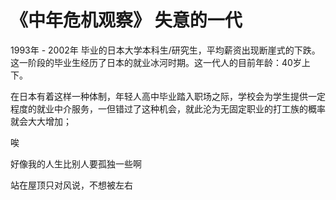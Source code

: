 # 《中年危机观察》 失意的一代

1993年 - 2002年 毕业的日本大学本科生/研究生，平均薪资出现断崖式的下跌。这一阶段的毕业生经历了日本的就业冰河时期。这一代人的目前年龄：40岁上下。

在日本有着这样一种体制，年轻人高中毕业踏入职场之际，学校会为学生提供一定程度的就业中介服务，一但错过了这种机会，就此沦为无固定职业的打工族的概率就会大大增加；

唉

好像我的人生比别人要孤独一些啊

站在屋顶只对风说，不想被左右
